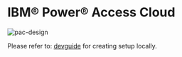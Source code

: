 # IBM&reg; Power&reg; Access Cloud

![pac-design](https://github.com/PDeXchange/pac/assets/4647967/9c2fc7a5-7006-4abe-9b3c-525439a738d7)

Please refer to: [devguide](internal/README.md) for creating setup locally.